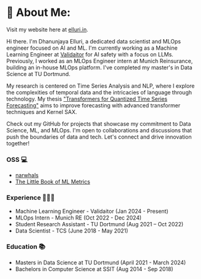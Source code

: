 # 💫 About Me:

Visit my website here at [elluri.in](https://elluri.in).

Hi there. I'm Dhanunjaya Elluri, a dedicated data scientist and MLOps engineer focused on AI and ML. I'm currently working as a Machine Learning Engineer at [Validaitor](https://validaitor.com) for AI safety with a focus on LLMs. Previously, I worked as an MLOps Engineer intern at Munich Reinsurance, building an in-house MLOps platform. I've completed my master's in Data Science at TU Dortmund.

My research is centered on Time Series Analysis and NLP, where I explore the complexities of temporal data and the intricacies of language through technology. My thesis ["Transformers for Quantized Time Series Forecasting"](https://github.com/Dhanunjaya-Elluri/master-thesis) aims to improve forecasting with advanced transformer techniques and Kernel SAX.

Check out my GitHub for projects that showcase my commitment to Data Science, ML, and MLOps. I'm open to collaborations and discussions that push the boundaries of data and tech. Let's connect and drive innovation together!

### OSS 💻
- [narwhals](https://github.com/narwhals-dev/narwhals)
- [The Little Book of ML Metrics](https://github.com/NannyML/The-Little-Book-of-ML-Metrics)

### Experience 👨🏻‍💻

- Machine Learning Engineer - Validaitor (Jan 2024 - Present)
- MLOps Intern - Munich RE (Oct 2022 - Dec 2024)
- Student Research Assistant - TU Dortmund (Aug 2021 – Oct 2022)
- Data Scientist - TCS (June 2018 - May 2021)

### Education 📚

- Masters in Data Science at TU Dortmund (April 2021 - March 2024)
- Bachelors in Computer Science at SSIT (Aug 2014 - Sep 2018)
